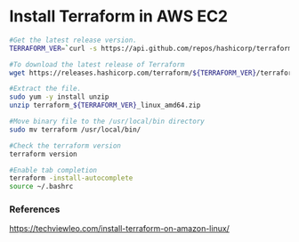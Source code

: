 # Install Terraform in AWS EC2

```sh
#Get the latest release version.
TERRAFORM_VER=`curl -s https://api.github.com/repos/hashicorp/terraform/releases/latest |  grep tag_name | cut -d: -f2 | tr -d \"\,\v | awk '{$1=$1};1'

#To download the latest release of Terraform
wget https://releases.hashicorp.com/terraform/${TERRAFORM_VER}/terraform_${TERRAFORM_VER}_linux_amd64.zip

#Extract the file.
sudo yum -y install unzip
unzip terraform_${TERRAFORM_VER}_linux_amd64.zip

#Move binary file to the /usr/local/bin directory
sudo mv terraform /usr/local/bin/

#Check the terraform version
terraform version

#Enable tab completion
terraform -install-autocomplete
source ~/.bashrc

```

### References

https://techviewleo.com/install-terraform-on-amazon-linux/